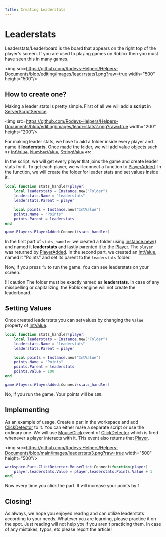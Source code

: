 ```yaml
---
Title: Creating Leaderstats
---
```


# Leaderstats
Leaderstats/Leaderboard is the board that appears on the right top of the player's screen. If you are used to playing games on Roblox then you must have seen this in many games.

<img src=https://github.com/Rodevs-Helpers/Helpers-Documents/blob/editing/images/leaderstats1.png?raw=true width="500" height="500"/>

## How to create one?
Making a leader stats is pretty simple. First of all we will add a **script** in [ServerScriptService](https://developer.roblox.com/en-us/api-reference/class/ServerScriptService).

<img src=https://github.com/Rodevs-Helpers/Helpers-Documents/blob/editing/images/leaderstats2.png?raw=true width="200" height="200"/>

For making leader stats, we have to add a folder inside every player and name it **leaderstats**. Once made the folder, we will add value objects such as [IntValue](https://developer.roblox.com/en-us/api-reference/class/IntValue), [NumberValue](https://developer.roblox.com/en-us/api-reference/class/NumberValue), [StringValue](https://developer.roblox.com/en-us/api-reference/class/StringValue) etc.

In the script, we will get every player that joins the game and create leader stats for it. To get each player, we will connect a function to [PlayerAdded](https://developer.roblox.com/en-us/api-reference/event/Players/PlayerAdded). In the function, we will create the folder for leader stats and set values inside it.

```lua
local function stats_handler(player)
    local leaderstats = Instance.new("Folder")
    leaderstats.Name = "leaderstats"
    leaderstats.Parent = player

    local points = Instance.new("IntValue")
    points.Name = "Points"
    points.Parent = leaderstats
end

game.Players.PlayerAdded:Connect(stats_handler)
```

In the first part of `stats_handler` we created a folder using [instance.new()](https://developer.roblox.com/en-us/api-reference/class/Instance) and named it **leaderstats** and lastly parented it to the [Player](https://developer.roblox.com/en-us/api-reference/class/Player). The `player` was returned by [PlayerAdded](https://developer.roblox.com/en-us/api-reference/event/Players/PlayerAdded).
In the second part, we created an [IntValue](https://developer.roblox.com/en-us/api-reference/class/IntValue), named it "Points" and set its parent to the `leaderstats` folder.

Now, if you press `f5` to run the game. You can see leaderstats on your screen.

!!! caution
    The folder must be exactly named as **leaderstats**. In case of any misspelling or capitalizing, the Roblox engine will not create the leaderboard.

## Setting Values
Once created leaderstats you can set values by changing the `Value` property of [IntValue](https://developer.roblox.com/en-us/api-reference/class/IntValue). 

```lua
local function stats_handler(player)
    local leaderstats = Instance.new("Folder")
    leaderstats.Name = "leaderstats"
    leaderstats.Parent = player

    local points = Instance.new("IntValue")
    points.Name = "Points"
    points.Parent = leaderstats
    points.Value = 100
end

game.Players.PlayerAdded:Connect(stats_handler)
```

No, if you run the game. Your points will be `100`.

## Implementing
As an example of usage. Create a part in the workspace and add [ClickDetector](https://developer.roblox.com/en-us/api-reference/class/ClickDetector) to it. You can either make a separate script or use the ordinary one.
We will use [MouseClick](https://developer.roblox.com/en-us/api-reference/event/ClickDetector/MouseClick) event of [ClickDetector](https://developer.roblox.com/en-us/api-reference/class/ClickDetector) which is fired whenever a player interacts with it. This event also returns that [Player](https://developer.roblox.com/en-us/api-reference/class/Player).

<img src=https://github.com/Rodevs-Helpers/Helpers-Documents/blob/main/images/leaderstats3.png?raw=true width="500" height="500"/>

```lua
workspace.Part.ClickDetector.MouseClick:Connect(function(player)
    player.leaderstats.Value = player.leaderstats.Points.Value + 1
end)
```
Now every time you click the part. It will increase your points by 1

## Closing!
As always, we hope you enjoyed reading and can utilize leaderstats according to your needs. Whatever you are learning, please practice it on the spot. Just reading will not help you if you aren't practicing them.
In case of any mistakes, typos, etc please report the article!
